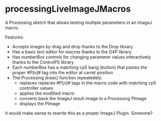# processingLiveImageJMacros

A Processing sketch that allows testing multiple parameters in an ImageJ macro.

Features:

* Accepts images by drag and drop thanks to the Drop library
* Has a basic text editor for macros thanks to the G4P library
* Has numberBox controls for changing parameter values interactively thanks to the ControlP5 library
* Each numberBox has a matching cp5 bang (button) that pastes the proper #P[n]# tag into the editor at carret position
* The Processing draw() function repeatedely:
    * replaces replaces #P[n]# tags in the macro code with matching cp5 controller values
    * applies the modified macro
    * converts back the ImageJ result image to a Processing PImage
    * displays the PImage
    
It would make sense to rewrite this as a proper ImageJ Plugin. Someone?
